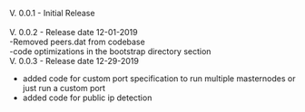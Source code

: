 V. 0.0.1 - Initial Release<br>
<br>
V. 0.0.2 - Release date 12-01-2019<br>
   -Removed peers.dat from codebase<br>
   -code optimizations in the bootstrap directory section<br>
V. 0.0.3 - Release date 12-29-2019<br>
   - added code for custom port specification to run multiple masternodes or just run a custom port<br>
   - added code for public ip detection<br>
